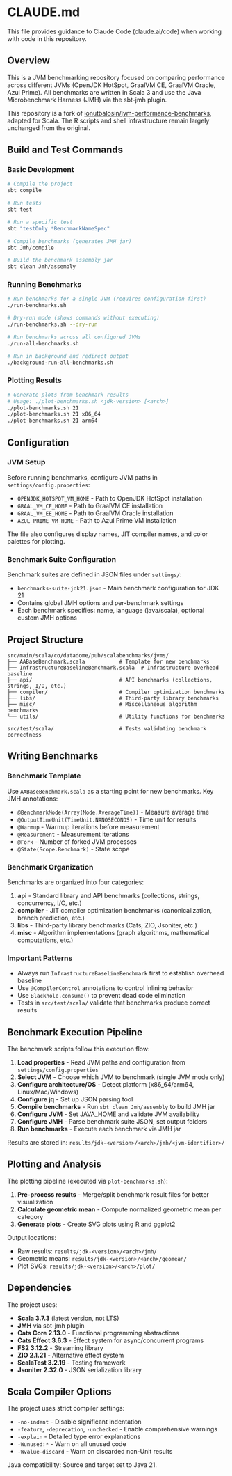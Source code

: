 # CLAUDE.md

This file provides guidance to Claude Code (claude.ai/code) when working with code in this repository.

## Overview

This is a JVM benchmarking repository focused on comparing performance across different JVMs (OpenJDK HotSpot, GraalVM CE, GraalVM Oracle, Azul Prime). All benchmarks are written in Scala 3 and use the Java Microbenchmark Harness (JMH) via the sbt-jmh plugin.

This repository is a fork of [ionutbalosin/jvm-performance-benchmarks](https://github.com/ionutbalosin/jvm-performance-benchmarks), adapted for Scala. The R scripts and shell infrastructure remain largely unchanged from the original.

## Build and Test Commands

### Basic Development
```bash
# Compile the project
sbt compile

# Run tests
sbt test

# Run a specific test
sbt "testOnly *BenchmarkNameSpec"

# Compile benchmarks (generates JMH jar)
sbt Jmh/compile

# Build the benchmark assembly jar
sbt clean Jmh/assembly
```

### Running Benchmarks

```bash
# Run benchmarks for a single JVM (requires configuration first)
./run-benchmarks.sh

# Dry-run mode (shows commands without executing)
./run-benchmarks.sh --dry-run

# Run benchmarks across all configured JVMs
./run-all-benchmarks.sh

# Run in background and redirect output
./background-run-all-benchmarks.sh
```

### Plotting Results

```bash
# Generate plots from benchmark results
# Usage: ./plot-benchmarks.sh <jdk-version> [<arch>]
./plot-benchmarks.sh 21
./plot-benchmarks.sh 21 x86_64
./plot-benchmarks.sh 21 arm64
```

## Configuration

### JVM Setup

Before running benchmarks, configure JVM paths in `settings/config.properties`:
- `OPENJDK_HOTSPOT_VM_HOME` - Path to OpenJDK HotSpot installation
- `GRAAL_VM_CE_HOME` - Path to GraalVM CE installation
- `GRAAL_VM_EE_HOME` - Path to GraalVM Oracle installation
- `AZUL_PRIME_VM_HOME` - Path to Azul Prime VM installation

The file also configures display names, JIT compiler names, and color palettes for plotting.

### Benchmark Suite Configuration

Benchmark suites are defined in JSON files under `settings/`:
- `benchmarks-suite-jdk21.json` - Main benchmark configuration for JDK 21
- Contains global JMH options and per-benchmark settings
- Each benchmark specifies: name, language (java/scala), optional custom JMH options

## Project Structure

```
src/main/scala/co/datadome/pub/scalabenchmarks/jvms/
├── AABaseBenchmark.scala           # Template for new benchmarks
├── InfrastructureBaselineBenchmark.scala  # Infrastructure overhead baseline
├── api/                            # API benchmarks (collections, strings, I/O, etc.)
├── compiler/                       # Compiler optimization benchmarks
├── libs/                           # Third-party library benchmarks
├── misc/                           # Miscellaneous algorithm benchmarks
└── utils/                          # Utility functions for benchmarks

src/test/scala/                     # Tests validating benchmark correctness
```

## Writing Benchmarks

### Benchmark Template

Use `AABaseBenchmark.scala` as a starting point for new benchmarks. Key JMH annotations:
- `@BenchmarkMode(Array(Mode.AverageTime))` - Measure average time
- `@OutputTimeUnit(TimeUnit.NANOSECONDS)` - Time unit for results
- `@Warmup` - Warmup iterations before measurement
- `@Measurement` - Measurement iterations
- `@Fork` - Number of forked JVM processes
- `@State(Scope.Benchmark)` - State scope

### Benchmark Organization

Benchmarks are organized into four categories:
1. **api** - Standard library and API benchmarks (collections, strings, concurrency, I/O, etc.)
2. **compiler** - JIT compiler optimization benchmarks (canonicalization, branch prediction, etc.)
3. **libs** - Third-party library benchmarks (Cats, ZIO, Jsoniter, etc.)
4. **misc** - Algorithm implementations (graph algorithms, mathematical computations, etc.)

### Important Patterns

- Always run `InfrastructureBaselineBenchmark` first to establish overhead baseline
- Use `@CompilerControl` annotations to control inlining behavior
- Use `Blackhole.consume()` to prevent dead code elimination
- Tests in `src/test/scala/` validate that benchmarks produce correct results

## Benchmark Execution Pipeline

The benchmark scripts follow this execution flow:

1. **Load properties** - Read JVM paths and configuration from `settings/config.properties`
2. **Select JVM** - Choose which JVM to benchmark (single JVM mode only)
3. **Configure architecture/OS** - Detect platform (x86_64/arm64, Linux/Mac/Windows)
4. **Configure jq** - Set up JSON parsing tool
5. **Compile benchmarks** - Run `sbt clean Jmh/assembly` to build JMH jar
6. **Configure JVM** - Set JAVA_HOME and validate JVM availability
7. **Configure JMH** - Parse benchmark suite JSON, set output folders
8. **Run benchmarks** - Execute each benchmark via JMH jar

Results are stored in: `results/jdk-<version>/<arch>/jmh/<jvm-identifier>/`

## Plotting and Analysis

The plotting pipeline (executed via `plot-benchmarks.sh`):

1. **Pre-process results** - Merge/split benchmark result files for better visualization
2. **Calculate geometric mean** - Compute normalized geometric mean per category
3. **Generate plots** - Create SVG plots using R and ggplot2

Output locations:
- Raw results: `results/jdk-<version>/<arch>/jmh/`
- Geometric means: `results/jdk-<version>/<arch>/geomean/`
- Plot SVGs: `results/jdk-<version>/<arch>/plot/`

## Dependencies

The project uses:
- **Scala 3.7.3** (latest version, not LTS)
- **JMH** via sbt-jmh plugin
- **Cats Core 2.13.0** - Functional programming abstractions
- **Cats Effect 3.6.3** - Effect system for async/concurrent programs
- **FS2 3.12.2** - Streaming library
- **ZIO 2.1.21** - Alternative effect system
- **ScalaTest 3.2.19** - Testing framework
- **Jsoniter 2.32.0** - JSON serialization library

## Scala Compiler Options

The project uses strict compiler settings:
- `-no-indent` - Disable significant indentation
- `-feature`, `-deprecation`, `-unchecked` - Enable comprehensive warnings
- `-explain` - Detailed type error explanations
- `-Wunused:*` - Warn on all unused code
- `-Wvalue-discard` - Warn on discarded non-Unit results

Java compatibility: Source and target set to Java 21.
